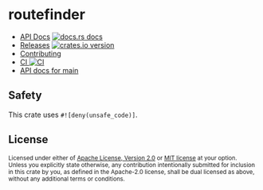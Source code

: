 # routefinder

* [API Docs][docs] [![docs.rs docs][docs-badge]][docs]
* [Releases][releases] [![crates.io version][version-badge]][lib-rs]
* [Contributing][contributing]
* [CI ![CI][ci-badge]][ci]
* [API docs for main][main-docs]

[ci]: https://github.com/jbr/routefinder/actions?query=workflow%3ACI
[ci-badge]: https://github.com/jbr/routefinder/workflows/CI/badge.svg
[releases]: https://github.com/jbr/routefinder/releases
[docs]: https://docs.rs/routefinder
[contributing]: https://github.com/jbr/routefinder/blob/main/.github/CONTRIBUTING.md
[lib-rs]: https://crates.io/crate/routefinder
[docs-badge]: https://img.shields.io/badge/docs-latest-blue.svg?style=flat-square
[version-badge]: https://img.shields.io/crates/v/routefinder.svg?style=flat-square
[main-docs]: https://jbr.github.io/routefinder/routefinder/

## Safety
This crate uses `#![deny(unsafe_code)]`.

## License

<sup>
Licensed under either of <a href="LICENSE-APACHE">Apache License, Version
2.0</a> or <a href="LICENSE-MIT">MIT license</a> at your option.
</sup>

<br/>

<sub>
Unless you explicitly state otherwise, any contribution intentionally submitted
for inclusion in this crate by you, as defined in the Apache-2.0 license, shall
be dual licensed as above, without any additional terms or conditions.
</sub>
